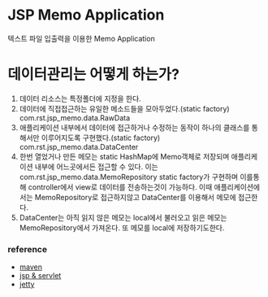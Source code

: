 # JSP Memo Application
텍스트 파일 입출력을 이용한 Memo Application

# 데이터관리는 어떻게 하는가?
1. 데이터 리소스는 특정폴더에 지정을 한다.
2. 데이터에 직접접근하는 유일한 메소드들을 모아두었다.(static factory) com.rst.jsp_memo.data.RawData
3. 애플리케이션 내부에서 데이터에 접근하거나 수정하는 동작이 하나의 클래스를 통해서만 
이루어지도록 구현했다.(static factory) com.rst.jsp_memo.data.DataCenter
4. 한번 열었거나 만든 메모는 static HashMap에 Memo객체로 저장되며 애플리케이션 내부에 어느곳에서든 접근할 수 있다.
이는 com.rst.jsp_memo.data.MemoRepository static factory가 구현하며 
이를통해 controller에서 view로 데이터를 전송하는것이 가능하다. 이때 애플리케이션에서는 MemoRepository로 접근하지않고 
DataCenter를 이용해서 메모에 접근한다.
5. DataCenter는 아직 읽지 않은 메모는 local에서 불러오고 읽은 메모는 MemoRepository에서 가져온다. 또 메모를 local에 저장하기도한다. 

### reference
* [maven](https://youtube.com/playlist?list=PL92E89440B7BFD0F6)
* [jsp & servlet](https://youtube.com/playlist?list=PLE0F6C1917A427E96)
* [jetty](https://www.eclipse.org/jetty/documentation/jetty-9/index.html)  
